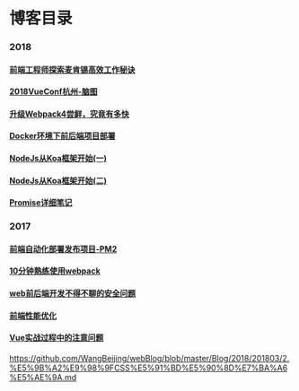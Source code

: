 
# 博客目录

### 2018
#### [前端工程师探索麦肯锡高效工作秘诀](https://www.jianshu.com/p/d73f8100587a)
#### [2018VueConf杭州-脑图](https://github.com/WangBeijing/webBlog/issues/11)
#### [升级Webpack4尝鲜，究竟有多快](https://github.com/WangBeijing/webBlog/issues/10)
#### [Docker环境下前后端项目部署](https://github.com/WangBeijing/webBlog/issues/8)
#### [NodeJs从Koa框架开始(一) ](https://github.com/WangBeijing/webBlog/issues/7)
#### [NodeJs从Koa框架开始(二) ](https://github.com/WangBeijing/webBlog/issues/12)
#### [Promise详细笔记](https://github.com/WangBeijing/webBlog/issues/9)

### 2017
#### [前端自动化部署发布项目-PM2](https://github.com/WangBeijing/web-learning-notes/issues/1)
#### [10分钟熟练使用webpack](https://github.com/WangBeijing/web-learning-notes/issues/2)
#### [web前后端开发不得不聊的安全问题](https://github.com/WangBeijing/web-learning-notes/issues/3)
#### [前端性能优化](https://github.com/WangBeijing/web-learning-notes/issues/4)
#### [Vue实战过程中的注意问题](https://github.com/WangBeijing/web-learning-notes/issues/5)
 
https://github.com/WangBeijing/webBlog/blob/master/Blog/2018/201803/2.%E5%9B%A2%E9%98%9FCSS%E5%91%BD%E5%90%8D%E7%BA%A6%E5%AE%9A.md
